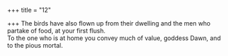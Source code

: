 +++
title = "12"

+++
The birds have also flown up from their dwelling and the men who  partake of food, at your first flush.  
To the one who is at home you convey much of value, goddess Dawn,  and to the pious mortal.  